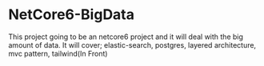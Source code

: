# NetCore6-BigData
This project going to be an netcore6 project and it will deal with the big amount of data.
It will cover; elastic-search, postgres, layered architecture, mvc pattern, tailwind(In Front)
